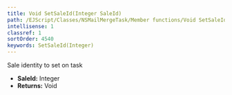 ```yaml
---
title: Void SetSaleId(Integer SaleId)
path: /EJScript/Classes/NSMailMergeTask/Member functions/Void SetSaleId(Integer p_0)
intellisense: 1
classref: 1
sortOrder: 4540
keywords: SetSaleId(Integer)
---
```



Sale identity to set on task



* **SaleId:** Integer
* **Returns:** Void



